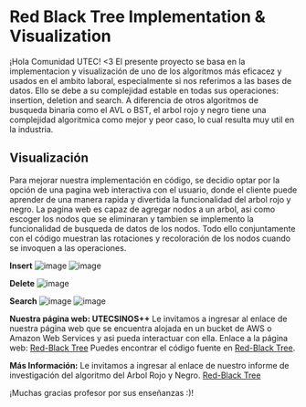 # Red Black Tree Implementation & Visualization

¡Hola Comunidad UTEC! <3
El presente proyecto se basa en la implementacion y visualización de uno de los algoritmos más eficacez y usados en el ambito laboral, especialmente si nos referimos a las bases de datos. Ello se debe a su complejidad estable en todas sus operaciones: insertion, deletion and search. A diferencia de otros algoritmos de busqueda binaria como el AVL o BST, el arbol rojo y negro tiene una complejidad algoritmica como mejor y peor caso, lo cual resulta muy util en la industria. 


## Visualización 
Para mejorar nuestra implementación en código, se decidio optar por la opción de una pagina web interactiva con el usuario, donde el cliente puede aprender de una manera rapida y divertida la funcionalidad del arbol rojo y negro. La pagina web es capaz de agregar nodos a un arbol, asi como escoger los nodos que se eliminaran y tambien se implemento la funcionalidad de busqueda de datos de los nodos. Todo ello conjuntamente con el código muestran las rotaciones y recoloración de los nodos cuando se invoquen a las operaciones. 


**Insert**
![image](https://github.com/Auky216/RedBlackTreeVisualization/assets/91108632/7b904eea-a5dc-4773-9ed4-750101978a72)
![image](https://github.com/Auky216/RedBlackTreeVisualization/assets/91108632/a233a5a9-ab62-4465-8eef-c7ce711bdf31)

**Delete**
![image](https://github.com/Auky216/RedBlackTreeVisualization/assets/91108632/5509427f-5d2b-4479-aee2-e20f033dc8fc)

**Search**
![image](https://github.com/Auky216/RedBlackTreeVisualization/assets/91108632/53d496d3-b9ae-48a1-9312-a9a6bc9c8c44)
![image](https://github.com/Auky216/RedBlackTreeVisualization/assets/91108632/861dda5a-c449-429b-bd55-00628c831f48)


**Nuestra página web: UTECSINOS++**
Le invitamos a ingresar al enlace de nuestra página web que se encuentra alojada en un bucket de AWS o Amazon Web Services y asi pueda interactuar con ella.
Enlace a la página web: [Red-Black Tree](http://redblacktree.s3-website-us-east-1.amazonaws.com/)
Puedes encontrar el código fuente en [Red-Black Tree]([https://github.com/tu-usuario/tu-repositorio](http://redblacktreeproyect.s3-website-us-east-1.amazonaws.com/)http://redblacktreeproyect.s3-website-us-east-1.amazonaws.com/).


**Más Información:**
Le invitamos a ingresar al enlace de nuestro informe de investigación del algoritmo del Arbol Rojo y Negro.
[Red-Black Tree](https://www.overleaf.com/project/655156487b9fddbd5296115a)



¡Muchas gracias profesor por sus enseñanzas :)!
